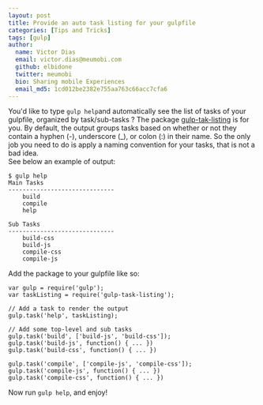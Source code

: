 ```yaml
---
layout: post
title: Provide an auto task listing for your gulpfile
categories: [Tips and Tricks]
tags: [gulp]
author:
  name: Victor Dias
  email: victor.dias@meumobi.com
  github: elbidone
  twitter: meumobi
  bio: Sharing mobile Experiences
  email_md5: 1cd012be2382e755aa763c66acc7cfa6
---
```

You'd like to type `gulp help`and automatically see the list of tasks of your gulpfile, organized by task/sub-tasks ? The package [gulp-tak-listing](https://www.npmjs.com/package/gulp-task-listing) is for you. By default, the output groups tasks based on whether or not they contain a hyphen (-), underscore (_), or colon (:) in their name. So the only job you need to do is apply a naming convention for your tasks, that is not a bad idea.  
See below an example of output:  
  
```
$ gulp help
Main Tasks
------------------------------
    build
    compile
    help
 
Sub Tasks
------------------------------
    build-css
    build-js
    compile-css
    compile-js
```

Add the package to your gulpfile like so:

```
var gulp = require('gulp');
var taskListing = require('gulp-task-listing');
 
// Add a task to render the output 
gulp.task('help', taskListing);
 
// Add some top-level and sub tasks 
gulp.task('build', ['build-js', 'build-css']);
gulp.task('build-js', function() { ... })
gulp.task('build-css', function() { ... })
 
gulp.task('compile', ['compile-js', 'compile-css']);
gulp.task('compile-js', function() { ... })
gulp.task('compile-css', function() { ... })
```

Now run `gulp help`, and enjoy!